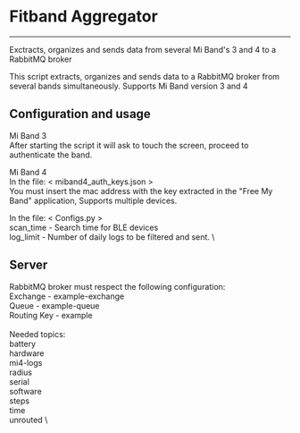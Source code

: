# Fitband Aggregator
--------------------------------------------------------
Exctracts, organizes and sends data from several Mi Band's 3 and 4 to a RabbitMQ broker

This script extracts, organizes and sends data to a
RabbitMQ broker from several bands simultaneously.
Supports Mi Band version 3 and 4

Configuration and usage
--------------------------------------------------------
Mi Band 3                                                           \
After starting the script it will ask
to touch the screen, proceed to authenticate the band.

Mi Band 4                                                           \
In the file: < miband4_auth_keys.json >                             \
You must insert the mac address with the key extracted in the
"Free My Band" application, Supports multiple devices.

In the file: < Configs.py >                                         \
    scan_time   -   Search time for BLE devices                     \
    log_limit   -   Number of daily logs to be filtered and sent.   \

Server
--------------------------------------------------------
RabbitMQ broker must respect the following configuration:           \
    Exchange    -  example-exchange                                 \
    Queue       -  example-queue                                    \
    Routing Key -  example                                          \
                                                                    \
Needed topics:                                                      \
    battery                                                         \
    hardware                                                        \
    mi4-logs                                                        \
    radius                                                          \
    serial                                                          \
    software                                                        \
    steps                                                           \
    time                                                            \
    unrouted                                                        \
